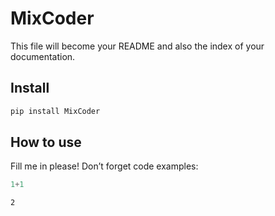 # MixCoder

<!-- WARNING: THIS FILE WAS AUTOGENERATED! DO NOT EDIT! -->

This file will become your README and also the index of your
documentation.

## Install

``` sh
pip install MixCoder
```

## How to use

Fill me in please! Don’t forget code examples:

``` python
1+1
```

    2
